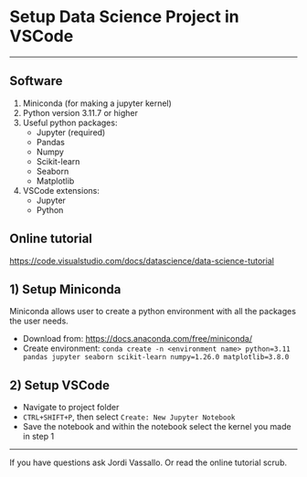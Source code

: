 # Setup Data Science Project in VSCode

--------

## Software 
1. Miniconda (for making a jupyter kernel)
2. Python version 3.11.7 or higher
3. Useful python packages:
    - Jupyter (required)
    - Pandas
    - Numpy
    - Scikit-learn
    - Seaborn
    - Matplotlib
4. VSCode extensions:
    - Jupyter
    - Python

## Online tutorial
https://code.visualstudio.com/docs/datascience/data-science-tutorial

## 1) Setup Miniconda
Miniconda allows user to create a python environment with all the packages the user needs.
- Download from: https://docs.anaconda.com/free/miniconda/
- Create environment:
`conda create -n <environment name> python=3.11 pandas jupyter seaborn scikit-learn numpy=1.26.0 matplotlib=3.8.0`

## 2) Setup VSCode
- Navigate to project folder
- `CTRL+SHIFT+P`, then select `Create: New Jupyter Notebook`
- Save the notebook and within the notebook select the kernel you made in step 1

------
If you have questions ask Jordi Vassallo.
Or read the online tutorial scrub.